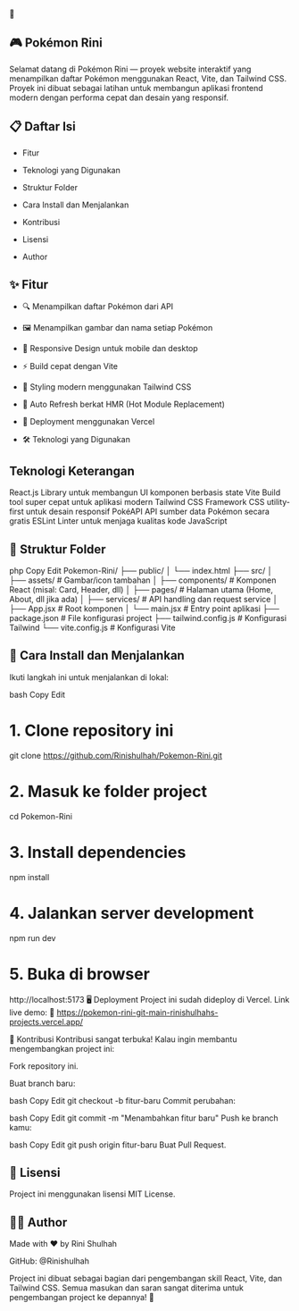 🚀

## 🎮 Pokémon Rini
Selamat datang di Pokémon Rini — proyek website interaktif yang menampilkan daftar Pokémon menggunakan React, Vite, dan Tailwind CSS.
Proyek ini dibuat sebagai latihan untuk membangun aplikasi frontend modern dengan performa cepat dan desain yang responsif.


## 📋 Daftar Isi
- Fitur

- Teknologi yang Digunakan

- Struktur Folder

- Cara Install dan Menjalankan

- Kontribusi

- Lisensi

- Author

## ✨ Fitur
- 🔍 Menampilkan daftar Pokémon dari API

- 🖼️ Menampilkan gambar dan nama setiap Pokémon

- 📱 Responsive Design untuk mobile dan desktop

- ⚡ Build cepat dengan Vite

- 🎨 Styling modern menggunakan Tailwind CSS

- 🔄 Auto Refresh berkat HMR (Hot Module Replacement)

- 🚀 Deployment menggunakan Vercel

- 🛠️ Teknologi yang Digunakan

## Teknologi	Keterangan
React.js	 Library untuk membangun UI komponen berbasis state
Vite	 Build tool super cepat untuk aplikasi modern
Tailwind CSS	 Framework CSS utility-first untuk desain responsif
PokéAPI	API  sumber data Pokémon secara gratis
ESLint	 Linter untuk menjaga kualitas kode JavaScript

## 📁 Struktur Folder
php
Copy
Edit
Pokemon-Rini/
├── public/
│   └── index.html
├── src/
│   ├── assets/         # Gambar/icon tambahan
│   ├── components/     # Komponen React (misal: Card, Header, dll)
│   ├── pages/          # Halaman utama (Home, About, dll jika ada)
│   ├── services/       # API handling dan request service
│   ├── App.jsx         # Root komponen
│   └── main.jsx        # Entry point aplikasi
├── package.json        # File konfigurasi project
├── tailwind.config.js  # Konfigurasi Tailwind
└── vite.config.js      # Konfigurasi Vite

## 🚀 Cara Install dan Menjalankan
Ikuti langkah ini untuk menjalankan di lokal:

bash
Copy
Edit
# 1. Clone repository ini
git clone https://github.com/Rinishulhah/Pokemon-Rini.git

# 2. Masuk ke folder project
cd Pokemon-Rini

# 3. Install dependencies
npm install

# 4. Jalankan server development
npm run dev

# 5. Buka di browser
http://localhost:5173
🖥️ Deployment
Project ini sudah dideploy di Vercel.
Link live demo:
🔗 https://pokemon-rini-git-main-rinishulhahs-projects.vercel.app/

🤝 Kontribusi
Kontribusi sangat terbuka!
Kalau ingin membantu mengembangkan project ini:

Fork repository ini.

Buat branch baru:

bash
Copy
Edit
git checkout -b fitur-baru
Commit perubahan:

bash
Copy
Edit
git commit -m "Menambahkan fitur baru"
Push ke branch kamu:

bash
Copy
Edit
git push origin fitur-baru
Buat Pull Request.

## 📜 Lisensi
Project ini menggunakan lisensi MIT License.

## 👩‍💻 Author
Made with ❤️ by Rini Shulhah

GitHub: @Rinishulhah



Project ini dibuat sebagai bagian dari pengembangan skill React, Vite, dan Tailwind CSS.
Semua masukan dan saran sangat diterima untuk pengembangan project ke depannya! 🚀

